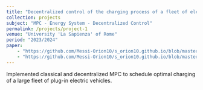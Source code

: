 ```yaml
---
title: "Decentralized control of the charging process of a fleet of electric vehicles"
collection: projects
subject: "MPC - Energy System - Decentralized Control"
permalink: /projects/project-1
venue: "University 'La Sapienza' of Rome"
period: "2023/2024"
paper: 
    - "https://github.com/Messi-Orion10/s_orion10.github.io/blob/master/files/PEV1.pdf" 
    - "https://github.com/Messi-Orion10/s_orion10.github.io/blob/master/files/PEV2.pdf"
---
```


Implemented classical and decentralized MPC to schedule optimal charging of a large fleet of plug-in electric vehicles.
